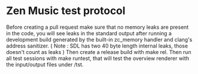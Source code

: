 # Zen Music test protocol

Before creating a pull request make sure that no memory leaks are present in the code, you will see leaks in the standard output after running a development build generated by the built-in zc_memory handler and clang's address sanitizer. ( Note : SDL has two 40 byte length internal leaks, those doesn't count as leaks )
Then create a release build with make rel.
Then run all test sessions with make runtest, that will test the overview renderer with the input/output files under /tst.